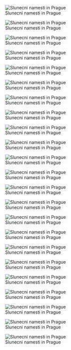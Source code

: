 <figure class="figure">
    <img
        class="figure-img img-fluid rounded lazyload"
        data-src="/images/sunshine-plaza/IMG_20200820_083517.jpg"
        alt="Slunecni namesti in Prague"/>
    <figcaption class="figure-caption">Slunecni namesti in Prague</figcaption>
</figure>
<figure class="figure">
    <img
        class="figure-img img-fluid rounded lazyload"
        data-src="/images/sunshine-plaza/IMG_20200821_074509.jpg"
        alt="Slunecni namesti in Prague"/>
    <figcaption class="figure-caption">Slunecni namesti in Prague</figcaption>
</figure>
<figure class="figure">
    <img
        class="figure-img img-fluid rounded lazyload"
        data-src="/images/sunshine-plaza/IMG_20200821_074942.jpg"
        alt="Slunecni namesti in Prague"/>
    <figcaption class="figure-caption">Slunecni namesti in Prague</figcaption>
</figure>
<figure class="figure">
    <img
        class="figure-img img-fluid rounded lazyload"
        data-src="/images/sunshine-plaza/IMG_20200821_075145.jpg"
        alt="Slunecni namesti in Prague"/>
    <figcaption class="figure-caption">Slunecni namesti in Prague</figcaption>
</figure>
<figure class="figure">
    <img
        class="figure-img img-fluid rounded lazyload"
        data-src="/images/sunshine-plaza/IMG_20200821_075608.jpg"
        alt="Slunecni namesti in Prague"/>
    <figcaption class="figure-caption">Slunecni namesti in Prague</figcaption>
</figure>
<figure class="figure">
    <img
        class="figure-img img-fluid rounded lazyload"
        data-src="/images/sunshine-plaza/IMG_20200821_075753.jpg"
        alt="Slunecni namesti in Prague"/>
    <figcaption class="figure-caption">Slunecni namesti in Prague</figcaption>
</figure>
<figure class="figure">
    <img
        class="figure-img img-fluid rounded lazyload"
        data-src="/images/sunshine-plaza/IMG_20200821_080047.jpg"
        alt="Slunecni namesti in Prague"/>
    <figcaption class="figure-caption">Slunecni namesti in Prague</figcaption>
</figure>
<figure class="figure">
    <img
        class="figure-img img-fluid rounded lazyload"
        data-src="/images/sunshine-plaza/IMG_20200821_080116.jpg"
        alt="Slunecni namesti in Prague"/>
    <figcaption class="figure-caption">Slunecni namesti in Prague</figcaption>
</figure>
<figure class="figure">
    <img
        class="figure-img img-fluid rounded lazyload"
        data-src="/images/sunshine-plaza/IMG_20200821_080339.jpg"
        alt="Slunecni namesti in Prague"/>
    <figcaption class="figure-caption">Slunecni namesti in Prague</figcaption>
</figure>
<figure class="figure">
    <img
        class="figure-img img-fluid rounded lazyload"
        data-src="/images/sunshine-plaza/IMG_20200821_080603.jpg"
        alt="Slunecni namesti in Prague"/>
    <figcaption class="figure-caption">Slunecni namesti in Prague</figcaption>
</figure>
<figure class="figure">
    <img
        class="figure-img img-fluid rounded lazyload"
        data-src="/images/sunshine-plaza/IMG_20200821_080724.jpg"
        alt="Slunecni namesti in Prague"/>
    <figcaption class="figure-caption">Slunecni namesti in Prague</figcaption>
</figure>
<figure class="figure">
    <img
        class="figure-img img-fluid rounded lazyload"
        data-src="/images/sunshine-plaza/IMG_20200821_080842.jpg"
        alt="Slunecni namesti in Prague"/>
    <figcaption class="figure-caption">Slunecni namesti in Prague</figcaption>
</figure>
<figure class="figure">
    <img
        class="figure-img img-fluid rounded lazyload"
        data-src="/images/sunshine-plaza/IMG_20200821_081140.jpg"
        alt="Slunecni namesti in Prague"/>
    <figcaption class="figure-caption">Slunecni namesti in Prague</figcaption>
</figure>
<figure class="figure">
    <img
        class="figure-img img-fluid rounded lazyload"
        data-src="/images/sunshine-plaza/IMG_20200821_081409.jpg"
        alt="Slunecni namesti in Prague"/>
    <figcaption class="figure-caption">Slunecni namesti in Prague</figcaption>
</figure>
<figure class="figure">
    <img
        class="figure-img img-fluid rounded lazyload"
        data-src="/images/sunshine-plaza/IMG_20200821_081505.jpg"
        alt="Slunecni namesti in Prague"/>
    <figcaption class="figure-caption">Slunecni namesti in Prague</figcaption>
</figure>
<figure class="figure">
    <img
        class="figure-img img-fluid rounded lazyload"
        data-src="/images/sunshine-plaza/IMG_20200821_082241.jpg"
        alt="Slunecni namesti in Prague"/>
    <figcaption class="figure-caption">Slunecni namesti in Prague</figcaption>
</figure>
<figure class="figure">
    <img
        class="figure-img img-fluid rounded lazyload"
        data-src="/images/sunshine-plaza/IMG_20200821_082243.jpg"
        alt="Slunecni namesti in Prague"/>
    <figcaption class="figure-caption">Slunecni namesti in Prague</figcaption>
</figure>
<figure class="figure">
    <img
        class="figure-img img-fluid rounded lazyload"
        data-src="/images/sunshine-plaza/IMG_20200821_082532.jpg"
        alt="Slunecni namesti in Prague"/>
    <figcaption class="figure-caption">Slunecni namesti in Prague</figcaption>
</figure>
<figure class="figure">
    <img
        class="figure-img img-fluid rounded lazyload"
        data-src="/images/sunshine-plaza/IMG_20200821_083215.jpg"
        alt="Slunecni namesti in Prague"/>
    <figcaption class="figure-caption">Slunecni namesti in Prague</figcaption>
</figure>
<figure class="figure">
    <img
        class="figure-img img-fluid rounded lazyload"
        data-src="/images/sunshine-plaza/IMG_20200821_083337.jpg"
        alt="Slunecni namesti in Prague"/>
    <figcaption class="figure-caption">Slunecni namesti in Prague</figcaption>
</figure>
<figure class="figure">
    <img
        class="figure-img img-fluid rounded lazyload"
        data-src="/images/sunshine-plaza/IMG_20200821_083540.jpg"
        alt="Slunecni namesti in Prague"/>
    <figcaption class="figure-caption">Slunecni namesti in Prague</figcaption>
</figure>
<figure class="figure">
    <img
        class="figure-img img-fluid rounded lazyload"
        data-src="/images/sunshine-plaza/IMG_20200821_084136.jpg"
        alt="Slunecni namesti in Prague"/>
    <figcaption class="figure-caption">Slunecni namesti in Prague</figcaption>
</figure>
<figure class="figure">
    <img
        class="figure-img img-fluid rounded lazyload"
        data-src="/images/sunshine-plaza/IMG_20200821_084158.jpg"
        alt="Slunecni namesti in Prague"/>
    <figcaption class="figure-caption">Slunecni namesti in Prague</figcaption>
</figure>
